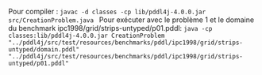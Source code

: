 Pour compiler : 
`javac -d classes -cp lib/pddl4j-4.0.0.jar src/CreationProblem.java `
Pour exécuter avec le problème 1 et le domaine du benchmark ipc1998/grid/strips-untyped/p01.pddl: 
`java -cp classes:lib/pddl4j-4.0.0.jar CreationProblem "../pddl4j/src/test/resources/benchmarks/pddl/ipc1998/grid/strips-untyped/domain.pddl" "../pddl4j/src/test/resources/benchmarks/pddl/ipc1998/grid/strips-untyped/p01.pddl"`